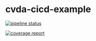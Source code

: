 # cvda-cicd-example



[![pipeline status](https://gitlab.com/LazareC/cvda-cicd-example/badges/main/pipeline.svg)](https://gitlab.com/LazareC/cvda-cicd-example/-/commits/main)

[![coverage report](https://gitlab.com/LazareC/cvda-cicd-example/badges/main/coverage.svg)](https://gitlab.com/LazareC/cvda-cicd-example/-/commits/main)
